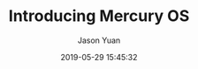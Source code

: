 ---
title: "Introducing Mercury OS"
layout: post
date: 2019-05-29 15:45:32

image: 
headerImage: false
tag:
- design system
- ux
- ui
- OS

good-stories: true

author: Jason Yuan
description: "A speculative vision of the operating system, driven by humane design principles.
"
externalLink: https://uxdesign.cc/introducing-mercury-os-f4de45a04289
---
